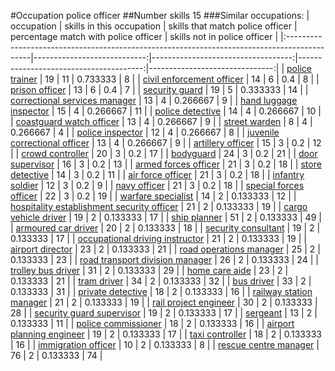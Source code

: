 #Occupation police officer
##Number skills 15
###Similar occupations:
| occupation                                                                                  |   skills in this occupation |   skills that match police officer |   percentage match with police officer |   skills not in police officer |
|:--------------------------------------------------------------------------------------------|----------------------------:|-----------------------------------:|---------------------------------------:|-------------------------------:|
| [police trainer](police_trainer.md)                                                         |                          19 |                                 11 |                               0.733333 |                              8 |
| [civil enforcement officer](civil_enforcement_officer.md)                                   |                          14 |                                  6 |                               0.4      |                              8 |
| [prison officer](prison_officer.md)                                                         |                          13 |                                  6 |                               0.4      |                              7 |
| [security guard](security_guard.md)                                                         |                          19 |                                  5 |                               0.333333 |                             14 |
| [correctional services manager](correctional_services_manager.md)                           |                          13 |                                  4 |                               0.266667 |                              9 |
| [hand luggage inspector](hand_luggage_inspector.md)                                         |                          15 |                                  4 |                               0.266667 |                             11 |
| [police detective](police_detective.md)                                                     |                          14 |                                  4 |                               0.266667 |                             10 |
| [coastguard watch officer](coastguard_watch_officer.md)                                     |                          13 |                                  4 |                               0.266667 |                              9 |
| [street warden](street_warden.md)                                                           |                           8 |                                  4 |                               0.266667 |                              4 |
| [police inspector](police_inspector.md)                                                     |                          12 |                                  4 |                               0.266667 |                              8 |
| [juvenile correctional officer](juvenile_correctional_officer.md)                           |                          13 |                                  4 |                               0.266667 |                              9 |
| [artillery officer](artillery_officer.md)                                                   |                          15 |                                  3 |                               0.2      |                             12 |
| [crowd controller](crowd_controller.md)                                                     |                          20 |                                  3 |                               0.2      |                             17 |
| [bodyguard](bodyguard.md)                                                                   |                          24 |                                  3 |                               0.2      |                             21 |
| [door supervisor](door_supervisor.md)                                                       |                          16 |                                  3 |                               0.2      |                             13 |
| [armed forces officer](armed_forces_officer.md)                                             |                          21 |                                  3 |                               0.2      |                             18 |
| [store detective](store_detective.md)                                                       |                          14 |                                  3 |                               0.2      |                             11 |
| [air force officer](air_force_officer.md)                                                   |                          21 |                                  3 |                               0.2      |                             18 |
| [infantry soldier](infantry_soldier.md)                                                     |                          12 |                                  3 |                               0.2      |                              9 |
| [navy officer](navy_officer.md)                                                             |                          21 |                                  3 |                               0.2      |                             18 |
| [special forces officer](special_forces_officer.md)                                         |                          22 |                                  3 |                               0.2      |                             19 |
| [warfare specialist](warfare_specialist.md)                                                 |                          14 |                                  2 |                               0.133333 |                             12 |
| [hospitality establishment security officer](hospitality_establishment_security_officer.md) |                          21 |                                  2 |                               0.133333 |                             19 |
| [cargo vehicle driver](cargo_vehicle_driver.md)                                             |                          19 |                                  2 |                               0.133333 |                             17 |
| [ship planner](ship_planner.md)                                                             |                          51 |                                  2 |                               0.133333 |                             49 |
| [armoured car driver](armoured_car_driver.md)                                               |                          20 |                                  2 |                               0.133333 |                             18 |
| [security consultant](security_consultant.md)                                               |                          19 |                                  2 |                               0.133333 |                             17 |
| [occupational driving instructor](occupational_driving_instructor.md)                       |                          21 |                                  2 |                               0.133333 |                             19 |
| [airport director](airport_director.md)                                                     |                          23 |                                  2 |                               0.133333 |                             21 |
| [road operations manager](road_operations_manager.md)                                       |                          25 |                                  2 |                               0.133333 |                             23 |
| [road transport division manager](road_transport_division_manager.md)                       |                          26 |                                  2 |                               0.133333 |                             24 |
| [trolley bus driver](trolley_bus_driver.md)                                                 |                          31 |                                  2 |                               0.133333 |                             29 |
| [home care aide](home_care_aide.md)                                                         |                          23 |                                  2 |                               0.133333 |                             21 |
| [tram driver](tram_driver.md)                                                               |                          34 |                                  2 |                               0.133333 |                             32 |
| [bus driver](bus_driver.md)                                                                 |                          33 |                                  2 |                               0.133333 |                             31 |
| [private detective](private_detective.md)                                                   |                          18 |                                  2 |                               0.133333 |                             16 |
| [railway station manager](railway_station_manager.md)                                       |                          21 |                                  2 |                               0.133333 |                             19 |
| [rail project engineer](rail_project_engineer.md)                                           |                          30 |                                  2 |                               0.133333 |                             28 |
| [security guard supervisor](security_guard_supervisor.md)                                   |                          19 |                                  2 |                               0.133333 |                             17 |
| [sergeant](sergeant.md)                                                                     |                          13 |                                  2 |                               0.133333 |                             11 |
| [police commissioner](police_commissioner.md)                                               |                          18 |                                  2 |                               0.133333 |                             16 |
| [airport planning engineer](airport_planning_engineer.md)                                   |                          19 |                                  2 |                               0.133333 |                             17 |
| [taxi controller](taxi_controller.md)                                                       |                          18 |                                  2 |                               0.133333 |                             16 |
| [immigration officer](immigration_officer.md)                                               |                          10 |                                  2 |                               0.133333 |                              8 |
| [rescue centre manager](rescue_centre_manager.md)                                           |                          76 |                                  2 |                               0.133333 |                             74 |
